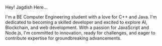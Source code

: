 Hey! Jagdish Here...

I'm a BE Computer Engineering student with a love for C++ and Java. I'm dedicated to becoming a skilled
developer and excited to explore AI, Blockchain, and web development. With a passion for JavaScript and
Node.js, I'm committed to innovation, ready for challenges, and eager to contribute expertise for
groundbreaking advancements.

